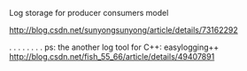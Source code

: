 Log storage for producer consumers model

http://blog.csdn.net/sunyongsunyong/article/details/73162292

.
.
.
.
.
.
.
.
ps: the another log tool for C++: easylogging++
http://blog.csdn.net/fish_55_66/article/details/49407891
